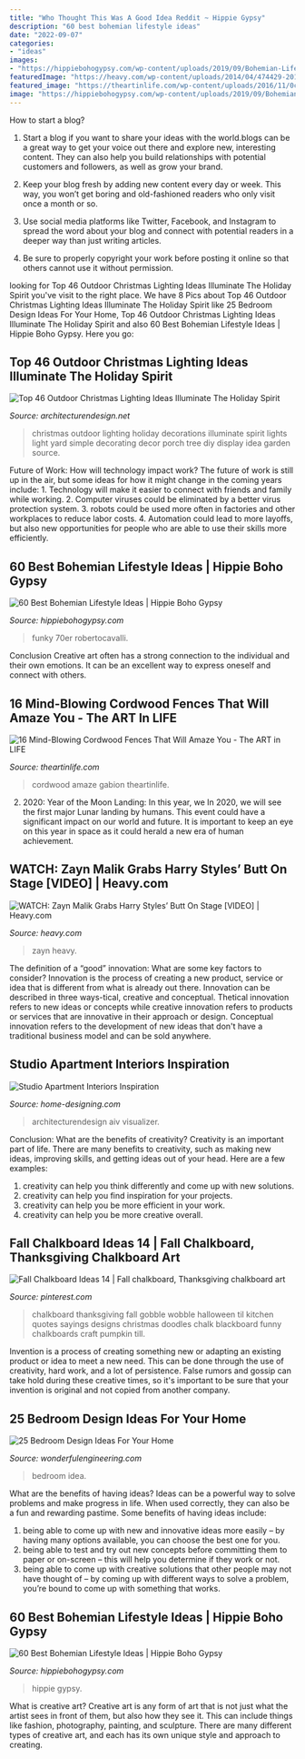 ```yaml
---
title: "Who Thought This Was A Good Idea Reddit ~ Hippie Gypsy"
description: "60 best bohemian lifestyle ideas"
date: "2022-09-07"
categories:
- "ideas"
images:
- "https://hippiebohogypsy.com/wp-content/uploads/2019/09/Bohemian-Lifestyle-47.jpg"
featuredImage: "https://heavy.com/wp-content/uploads/2014/04/474429-20131015-1932181.jpg?quality=65&amp;strip=all&amp;w=639"
featured_image: "https://theartinlife.com/wp-content/uploads/2016/11/0cd3dab3248ab57d0ea5c84fd4f51638.jpg"
image: "https://hippiebohogypsy.com/wp-content/uploads/2019/09/Bohemian-Lifestyle-47.jpg"
---
```



How to start a blog?
1. Start a blog if you want to share your ideas with the world.blogs can be a great way to get your voice out there and explore new, interesting content. They can also help you build relationships with potential customers and followers, as well as grow your brand.
2. Keep your blog fresh by adding new content every day or week. This way, you won’t get boring and old-fashioned readers who only visit once a month or so.

3. Use social media platforms like Twitter, Facebook, and Instagram to spread the word about your blog and connect with potential readers in a deeper way than just writing articles.

4. Be sure to properly copyright your work before posting it online so that others cannot use it without permission.

	

		
looking for Top 46 Outdoor Christmas Lighting Ideas Illuminate The Holiday Spirit you've visit to the right place. We have 8 Pics about Top 46 Outdoor Christmas Lighting Ideas Illuminate The Holiday Spirit like 25 Bedroom Design Ideas For Your Home, Top 46 Outdoor Christmas Lighting Ideas Illuminate The Holiday Spirit and also 60 Best Bohemian Lifestyle Ideas | Hippie Boho Gypsy. Here you go:
		
    
## Top 46 Outdoor Christmas Lighting Ideas Illuminate The Holiday Spirit

<img loading=lazy src="https://cdn.architecturendesign.net/wp-content/uploads/2014/11/Outdoor-Christmas-Lighting-Decorations-14.jpg" onerror="this.onerror=null;this.src='https://tse3.mm.bing.net/th?id=OIP.m8LJ5xbYm6QUYCBUj9v2qwHaLG&amp;pid=15.1';" alt="Top 46 Outdoor Christmas Lighting Ideas Illuminate The Holiday Spirit">

_Source: architecturendesign.net_

>christmas outdoor lighting holiday decorations illuminate spirit lights light yard simple decorating decor porch tree diy display idea garden source. 

	

Future of Work: How will technology impact work?
The future of work is still up in the air, but some ideas for how it might change in the coming years include: 1. Technology will make it easier to connect with friends and family while working. 
2. Computer viruses could be eliminated by a better virus protection system. 
3. robots could be used more often in factories and other workplaces to reduce labor costs. 
4. Automation could lead to more layoffs, but also new opportunities for people who are able to use their skills more efficiently.

    
## 60 Best Bohemian Lifestyle Ideas | Hippie Boho Gypsy

<img loading=lazy src="https://hippiebohogypsy.com/wp-content/uploads/2019/09/Bohemian-Lifestyle-47.jpg" onerror="this.onerror=null;this.src='https://tse4.mm.bing.net/th?id=OIP.LTafLZNNSR6FyOmdvy3hzAHaKi&amp;pid=15.1';" alt="60 Best Bohemian Lifestyle Ideas | Hippie Boho Gypsy">

_Source: hippiebohogypsy.com_

>funky 70er robertocavalli. 

	

Conclusion
Creative art often has a strong connection to the individual and their own emotions. It can be an excellent way to express oneself and connect with others.

    
## 16 Mind-Blowing Cordwood Fences That Will Amaze You - The ART In LIFE

<img loading=lazy src="https://theartinlife.com/wp-content/uploads/2016/11/0cd3dab3248ab57d0ea5c84fd4f51638.jpg" onerror="this.onerror=null;this.src='https://tse4.mm.bing.net/th?id=OIP.09CzjSbkz0BwsFQVHoVi7wHaJ6&amp;pid=15.1';" alt="16 Mind-Blowing Cordwood Fences That Will Amaze You - The ART in LIFE">

_Source: theartinlife.com_

>cordwood amaze gabion theartinlife. 

	

2) 2020: Year of the Moon Landing: In this year, we
In 2020, we will see the first major Lunar landing by humans. This event could have a significant impact on our world and future. It is important to keep an eye on this year in space as it could herald a new era of human achievement.

    
## WATCH: Zayn Malik Grabs Harry Styles’ Butt On Stage [VIDEO] | Heavy.com

<img loading=lazy src="https://heavy.com/wp-content/uploads/2014/04/474429-20131015-1932181.jpg?quality=65&amp;strip=all&amp;w=639" onerror="this.onerror=null;this.src='https://tse1.mm.bing.net/th?id=OIP.SrOwzI1TudxhWD2Iqlk8IgHaEK&amp;pid=15.1';" alt="WATCH: Zayn Malik Grabs Harry Styles’ Butt On Stage [VIDEO] | Heavy.com">

_Source: heavy.com_

>zayn heavy. 

	

The definition of a “good” innovation: What are some key factors to consider?
Innovation is the process of creating a new product, service or idea that is different from what is already out there. Innovation can be described in three ways-tical, creative and conceptual. Thetical innovation refers to new ideas or concepts while creative innovation refers to products or services that are innovative in their approach or design. Conceptual innovation refers to the development of new ideas that don't have a traditional business model and can be sold anywhere.

    
## Studio Apartment Interiors Inspiration

<img loading=lazy src="http://cdn.home-designing.com/wp-content/uploads/2014/06/chic-studio-apartment-ideas.jpeg" onerror="this.onerror=null;this.src='https://tse3.mm.bing.net/th?id=OIP.arAJmQziq3FzIhchRfvSVQHaJ4&amp;pid=15.1';" alt="Studio Apartment Interiors Inspiration">

_Source: home-designing.com_

>architecturendesign aiv visualizer. 

	

Conclusion: What are the benefits of creativity?
Creativity is an important part of life. There are many benefits to creativity, such as making new ideas, improving skills, and getting ideas out of your head. Here are a few examples: 
1. creativity can help you think differently and come up with new solutions.
2. creativity can help you find inspiration for your projects.
3. creativity can help you be more efficient in your work.
4. creativity can help you be more creative overall.

    
## Fall Chalkboard Ideas 14 | Fall Chalkboard, Thanksgiving Chalkboard Art

<img loading=lazy src="https://i.pinimg.com/736x/68/42/a9/6842a9ac7d6ce01098df57be85f37f1d.jpg" onerror="this.onerror=null;this.src='https://tse2.mm.bing.net/th?id=OIP.xme9sCS2zr9p1Bb9TxVvrwHaJ3&amp;pid=15.1';" alt="Fall Chalkboard Ideas 14 | Fall chalkboard, Thanksgiving chalkboard art">

_Source: pinterest.com_

>chalkboard thanksgiving fall gobble wobble halloween til kitchen quotes sayings designs christmas doodles chalk blackboard funny chalkboards craft pumpkin till. 

	

Invention is a process of creating something new or adapting an existing product or idea to meet a new need. This can be done through the use of creativity, hard work, and a lot of persistence. False rumors and gossip can take hold during these creative times, so it's important to be sure that your invention is original and not copied from another company.

    
## 25 Bedroom Design Ideas For Your Home

<img loading=lazy src="http://wonderfulengineering.com/wp-content/uploads/2014/08/Bedroom-Design-Ideas-7.jpg" onerror="this.onerror=null;this.src='https://tse3.mm.bing.net/th?id=OIP.SfW5JtyKGt4tP9DVmhDG4wHaE8&amp;pid=15.1';" alt="25 Bedroom Design Ideas For Your Home">

_Source: wonderfulengineering.com_

>bedroom idea. 

	

What are the benefits of having ideas?
Ideas can be a powerful way to solve problems and make progress in life. When used correctly, they can also be a fun and rewarding pastime. Some benefits of having ideas include: 
1) being able to come up with new and innovative ideas more easily – by having many options available, you can choose the best one for you. 
2) being able to test and try out new concepts before committing them to paper or on-screen – this will help you determine if they work or not. 
3) being able to come up with creative solutions that other people may not have thought of – by coming up with different ways to solve a problem, you’re bound to come up with something that works.

    
## 60 Best Bohemian Lifestyle Ideas | Hippie Boho Gypsy

<img loading=lazy src="https://hippiebohogypsy.com/wp-content/uploads/2019/09/Bohemian-Lifestyle-42-614x1024.jpg" onerror="this.onerror=null;this.src='https://tse1.mm.bing.net/th?id=OIP.estMKVljuvqB8QEr_waGRgHaMW&amp;pid=15.1';" alt="60 Best Bohemian Lifestyle Ideas | Hippie Boho Gypsy">

_Source: hippiebohogypsy.com_

>hippie gypsy. 

	

What is creative art?
Creative art is any form of art that is not just what the artist sees in front of them, but also how they see it. This can include things like fashion, photography, painting, and sculpture. There are many different types of creative art, and each has its own unique style and approach to creating.

